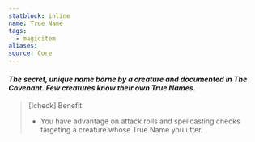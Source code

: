 ```yaml
---
statblock: inline
name: True Name
tags:
  - magicitem
aliases: 
source: Core
---
```

#### *The secret, unique name borne by a creature and documented in The Covenant. Few creatures know their own True Names.*

>[!check] Benefit
>- You have advantage on attack rolls and spellcasting checks targeting a creature whose True Name you utter.
